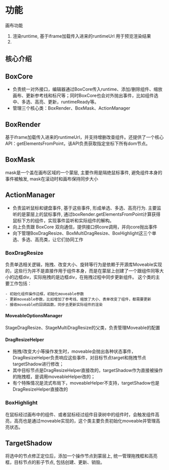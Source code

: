 # 功能

画布功能
1. 渲染runtime, 基于iframe加载传入进来的runtimeUrl
用于预览渲染结果
2. 

## 核心介绍

## BoxCore
- 负责统一对外接口，编辑器通过BoxCore传入runtime、添加/删除组件、缩放画布、更新参考线和标尺等；同时BoxCore也会对外抛出事件，比如组件选中、多选、高亮、更新，runtimeReady等。
- 管理三个核心类：BoxRender、BoxMask、ActionManager

## BoxRender
基于iframe加载传入进来的runtimeUrl，并支持增删改查组件。还提供了一个核心API：getElementsFromPoint，该API负责获取指定坐标下所有dom节点。

## BoxMask
mask是一个盖在画布区域的一个蒙层, 主要作用是隔绝鼠标事件, 避免组件本身的事件被触发, mask在滚动时和画布保持同步大小

## ActionManager
- 负责监听鼠标和键盘事件, 基于这些事件, 形成单选、多选、高亮行为. 主要监听的是蒙层上的鼠标事件, 通过boxRender.getElementsFromPoint计算获得鼠标下方的组件，实现事件监听和实际组件的解构。
- 向上负责跟 BoxCore 双向通信，提供接口供core调用，并向core抛出事件
- 向下管理BoxDragResize、BoxMultiDragResize、BoxHighlight这三个单选、多选、高亮类，让它们协同工作

### BoxDragResize
负责单选相关逻辑，拖拽、改变大小、旋转等行为是依赖于开源库Moveable实现的，这些行为并不是直接作用于组件本身，而是在蒙层上创建了一个跟组件同等大小的边框div，实际拖拽的是边框div，在拖拽过程中同步更新组件。
这个类的主要工作包括：

    - 初始化组件操作边框，初始化moveable参数
    - 更新moveable参数，比如增加了参考线、缩放了大小、表单改变了组件，都需要更新
    - 接收moveable的回调函数，同步去更新实际组件的渲染

#### MoveableOptionsManager
StageDragResize、StageMultiDragResize的父类，负责管理Moveable的配置

#### DragResizeHelper
- 拖拽/改变大小等操作发生时，moveable会抛出各种状态事件，DragResizeHelper负责响应这些事件，对目标节点target和拖拽节点targetShadow进行修改；
- 其中目标节点是DragResizeHelper直接改的，targetShadow作为直接被操作的拖拽框，是调用moveableHelper改的；
- 有个特殊情况是流式布局下，moveableHelper不支持，targetShadow也是DragResizeHelper直接改的


### BoxHighlight
在鼠标经过画布中的组件、或者鼠标经过组件目录树中的组件时，会触发组件高亮，高亮也是通过moveable实现的，这个类主要负责初始化moveable并管理高亮状态。

## TargetShadow
将选中的节点修正定位后，添加一个操作节点到蒙层上, 统一管理拖拽框和高亮框，目标节点的影子节点, 包括创建、更新、销毁。


